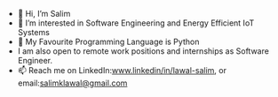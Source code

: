 - 👋 Hi, I’m Salim
- 👀 I’m interested in Software Engineering and Energy Efficient IoT Systems
- 🌱 My Favourite Programming Language is Python 
- I am also open to remote work positions and internships as Software Engineer.
- 📫 Reach me on LinkedIn:www.linkedin/in/lawal-salim, or email:salimklawal@gmail.com

<!---
elsirleem/elsirleem is a ✨ special ✨ repository because its `README.md` (this file) appears on your GitHub profile.
You can click the Preview link to take a look at your changes.
--->
